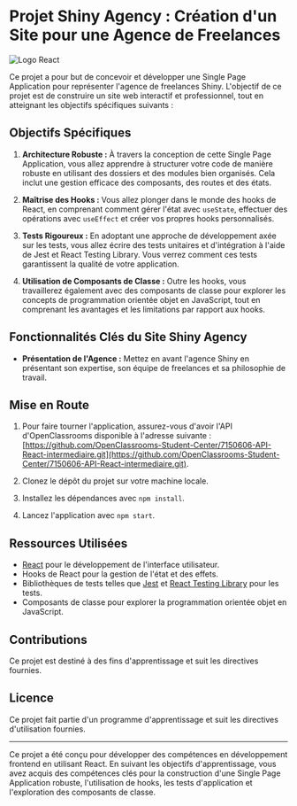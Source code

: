 # Projet Shiny Agency : Création d'un Site pour une Agence de Freelances

![Logo React](src/Assets/reactjs-ar-21.svg)

Ce projet a pour but de concevoir et développer une Single Page Application pour représenter l'agence de freelances Shiny. L'objectif de ce projet est de construire un site web interactif et professionnel, tout en atteignant les objectifs spécifiques suivants :

## Objectifs Spécifiques

1. **Architecture Robuste :** À travers la conception de cette Single Page Application, vous allez apprendre à structurer votre code de manière robuste en utilisant des dossiers et des modules bien organisés. Cela inclut une gestion efficace des composants, des routes et des états.

2. **Maîtrise des Hooks :** Vous allez plonger dans le monde des hooks de React, en comprenant comment gérer l'état avec `useState`, effectuer des opérations avec `useEffect` et créer vos propres hooks personnalisés.

3. **Tests Rigoureux :** En adoptant une approche de développement axée sur les tests, vous allez écrire des tests unitaires et d'intégration à l'aide de Jest et React Testing Library. Vous verrez comment ces tests garantissent la qualité de votre application.

4. **Utilisation de Composants de Classe :** Outre les hooks, vous travaillerez également avec des composants de classe pour explorer les concepts de programmation orientée objet en JavaScript, tout en comprenant les avantages et les limitations par rapport aux hooks.

## Fonctionnalités Clés du Site Shiny Agency

- **Présentation de l'Agence :** Mettez en avant l'agence Shiny en présentant son expertise, son équipe de freelances et sa philosophie de travail.

## Mise en Route

1. Pour faire tourner l'application, assurez-vous d'avoir l'API d'OpenClassrooms disponible à l'adresse suivante : [https://github.com/OpenClassrooms-Student-Center/7150606-API-React-intermediaire.git](https://github.com/OpenClassrooms-Student-Center/7150606-API-React-intermediaire.git).

2. Clonez le dépôt du projet sur votre machine locale.
3. Installez les dépendances avec `npm install`.
4. Lancez l'application avec `npm start`.

## Ressources Utilisées

- [React](https://reactjs.org/) pour le développement de l'interface utilisateur.
- Hooks de React pour la gestion de l'état et des effets.
- Bibliothèques de tests telles que [Jest](https://jestjs.io/) et [React Testing Library](https://testing-library.com/react/) pour les tests.
- Composants de classe pour explorer la programmation orientée objet en JavaScript.

## Contributions

Ce projet est destiné à des fins d'apprentissage et suit les directives fournies.

## Licence

Ce projet fait partie d'un programme d'apprentissage et suit les directives d'utilisation fournies.

---

Ce projet a été conçu pour développer des compétences en développement frontend en utilisant React. En suivant les objectifs d'apprentissage, vous avez acquis des compétences clés pour la construction d'une Single Page Application robuste, l'utilisation de hooks, les tests d'application et l'exploration des composants de classe.
